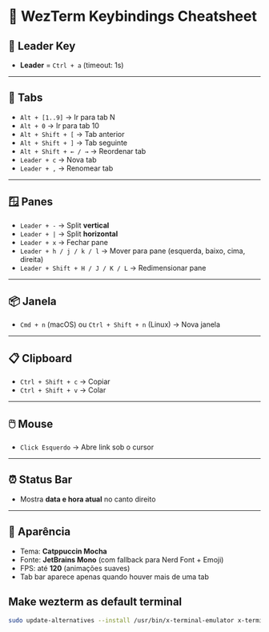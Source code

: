 # 🧩 WezTerm Keybindings Cheatsheet

## 🔑 Leader Key
- **Leader** = `Ctrl + a` (timeout: 1s)

---

## 📂 Tabs
- `Alt + [1..9]` → Ir para tab N  
- `Alt + 0` → Ir para tab 10  
- `Alt + Shift + [` → Tab anterior  
- `Alt + Shift + ]` → Tab seguinte  
- `Alt + Shift + ← / →` → Reordenar tab  
- `Leader + c` → Nova tab  
- `Leader + ,` → Renomear tab  

---

## 🪟 Panes
- `Leader + -` → Split **vertical**  
- `Leader + |` → Split **horizontal**  
- `Leader + x` → Fechar pane  
- `Leader + h / j / k / l` → Mover para pane (esquerda, baixo, cima, direita)  
- `Leader + Shift + H / J / K / L` → Redimensionar pane  

---

## 📦 Janela
- `Cmd + n` (macOS) ou `Ctrl + Shift + n` (Linux) → Nova janela  

---

## 📋 Clipboard
- `Ctrl + Shift + c` → Copiar  
- `Ctrl + Shift + v` → Colar  

---

## 🖱️ Mouse
- `Click Esquerdo` → Abre link sob o cursor  

---

## ⏰ Status Bar
- Mostra **data e hora atual** no canto direito  

---

## 🎨 Aparência
- Tema: **Catppuccin Mocha**  
- Fonte: **JetBrains Mono** (com fallback para Nerd Font + Emoji)  
- FPS: até **120** (animações suaves)  
- Tab bar aparece apenas quando houver mais de uma tab  

## Make wezterm as default terminal

```sh
sudo update-alternatives --install /usr/bin/x-terminal-emulator x-terminal-emulator /usr/bin/wezterm 50
```
